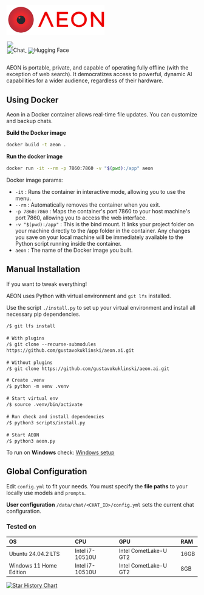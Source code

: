 ![alt text](https://raw.githubusercontent.com/gustavokuklinski/aeon.ai/refs/heads/main/docs/assets/img/aeon-logo.png)

<div style="line-height: 1;">
<a href="https://github.com/gustavokuklinski/aeon.ai/actions/workflows/python-app.yml" target="_blank" style="margin: 2px;">
    <img src="https://github.com/gustavokuklinski/aeon.ai/actions/workflows/python-app.yml/badge.svg" style="display: inline-block; vertical-align: middle;"/>
</a><br />
<a href="https://huggingface.co/spaces/gustavokuklinski/aeon-eval" target="_blank" style="margin: 2px;">
    <img alt="Chat" src="https://img.shields.io/badge/🤖 Chat-Chat Aeon Test-536af5?color=ff0000&logoColor=white" style="display: inline-block; vertical-align: middle;"/>
</a>
<a href="https://huggingface.co/gustavokuklinski/aeon-360m" target="_blank" style="margin: 2px;">
    <img alt="Hugging Face" src="https://img.shields.io/badge/%F0%9F%A4%97%20Hugging%20Face-Aeon 350M-ffc107?color=ffc107&logoColor=white" style="display: inline-block; vertical-align: middle;"/>
</a>
<br /><br />
</div>

AEON is portable, private, and capable of operating fully offline (with the exception of web search). It democratizes access to powerful, dynamic AI capabilities for a wider audience, regardless of their hardware.

## Using Docker
Aeon in a Docker container allows real-time file updates.
You can customize and backup chats.

**Build the Docker image**
```bash
docker build -t aeon .
```

**Run the docker image**
```bash
docker run -it --rm -p 7860:7860 -v "$(pwd):/app" aeon
```

Docker image params:
* `-it` : Runs the container in interactive mode, allowing you to use the menu.
* `--rm` : Automatically removes the container when you exit.
* `-p 7860:7860` : Maps the container's port 7860 to your host machine's port 7860, allowing you to access the web interface.
* `-v "$(pwd):/app"` : This is the bind mount. It links your project folder on your machine directly to the /app folder in the container. Any changes you save on your local machine will be immediately available to the Python script running inside the container.
* `aeon` : The name of the Docker image you built.

## Manual Installation
If you want to tweak everything!

AEON uses Python with virtual environment and `git lfs` installed. 

Use the script `./install.py` to set up your virtual environment and install all necessary pip dependencies.

```shell
/$ git lfs install

# With plugins
/$ git clone --recurse-submodules https://github.com/gustavokuklinski/aeon.ai.git

# Without plugins
/$ git clone https://github.com/gustavokuklinski/aeon.ai.git
```

```shell
# Create .venv
/$ python -m venv .venv

# Start virtual env
/$ source .venv/bin/activate

# Run check and install dependencies
/$ python3 scripts/install.py 

# Start AEON
/$ python3 aeon.py
```

To run on **Windows** check: [Windows setup](https://github.com/gustavokuklinski/aeon.ai/blob/main/docs/assets/md/WINDOWS.md)


## Global Configuration

Edit `config.yml` to fit your needs. You must specify the **file paths** to your locally use models and `prompts`.

**User configuration**
`/data/chat/<CHAT_ID>/config.yml` sets the current chat configuration.

### Tested on

| OS | CPU | GPU | RAM |
|:---|:---|:---|:---|
| Ubuntu 24.04.2 LTS | Intel i7-10510U | Intel CometLake-U GT2 | 16GB |
| Windows 11 Home Edition | Intel i7-10510U | Intel CometLake-U GT2 | 8GB |


[![Star History Chart](https://api.star-history.com/svg?repos=gustavokuklinski/aeon.ai&type=Date)](https://www.star-history.com/#gustavokuklinski/aeon.ai&Date)